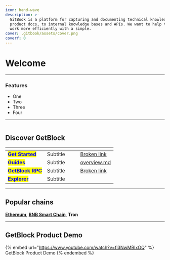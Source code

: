 ```yaml
---
icon: hand-wave
description: >-
  GitBook is a platform for capturing and documenting technical knowledge — from
  product docs, to internal knowledge bases and APIs. We want to help teams to
  work more efficiently with a simple.
cover: .gitbook/assets/cover.png
coverY: 0
---
```


# Welcome

***

### Features

* One
* Two
* Three
* Four

***

<figure><img src=".gitbook/assets/img_name_light.png" alt=""><figcaption></figcaption></figure>

## Discover GetBlock

<table data-card-size="large" data-view="cards"><thead><tr><th></th><th></th><th></th><th data-hidden data-card-cover data-type="files"></th><th data-hidden data-card-target data-type="content-ref"></th></tr></thead><tbody><tr><td><mark style="color:blue;"><strong>Get Started</strong></mark></td><td>Subtitle</td><td></td><td></td><td><a href="broken-reference">Broken link</a></td></tr><tr><td><mark style="color:blue;"><strong>Guides</strong></mark></td><td>Subtitle</td><td></td><td></td><td><a href="getblock-rpc/overview.md">overview.md</a></td></tr><tr><td><mark style="color:blue;"><strong>GetBlock RPC</strong></mark></td><td>Subtitle</td><td></td><td></td><td><a href="broken-reference">Broken link</a></td></tr><tr><td><mark style="color:blue;"><strong>Explorer</strong></mark></td><td>Subtitle</td><td></td><td></td><td></td></tr></tbody></table>

***

## Popular chains

[**Ethereum**](getblock-rpc/ethereum/), [**BNB Smart Chain**](getblock-rpc/arbitrum-arb/), **Tron**

***

## GetBlock Product Demo

{% embed url="https://www.youtube.com/watch?v=fl3NwMBIxOQ" %}
GetBlock Product Demo
{% endembed %}
